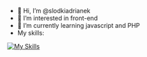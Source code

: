- 👋 Hi, I’m @slodkiadrianek
- 👀 I’m interested in front-end
- 🌱 I’m currently learning javascript and PHP
- My skills:
  
[![My Skills](https://skillicons.dev/icons?i=js,html,css)](https://skillicons.dev)


<!---
slodkiadrianek/slodkiadrianek is a ✨ special ✨ repository because its `README.md` (this file) appears on your GitHub profile.
You can click the Preview link to take a look at your changes.
--->
